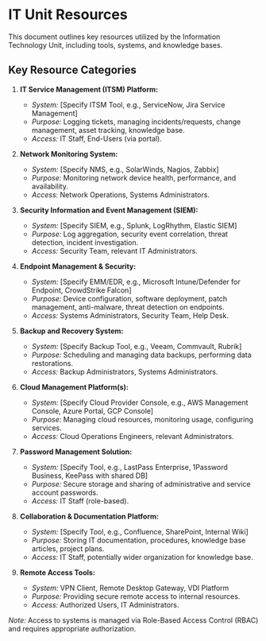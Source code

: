 # IT Unit Resources

This document outlines key resources utilized by the Information Technology Unit, including tools, systems, and knowledge bases.

## Key Resource Categories

1.  **IT Service Management (ITSM) Platform:**
    *   *System:* [Specify ITSM Tool, e.g., ServiceNow, Jira Service Management]
    *   *Purpose:* Logging tickets, managing incidents/requests, change management, asset tracking, knowledge base.
    *   *Access:* IT Staff, End-Users (via portal).

2.  **Network Monitoring System:**
    *   *System:* [Specify NMS, e.g., SolarWinds, Nagios, Zabbix]
    *   *Purpose:* Monitoring network device health, performance, and availability.
    *   *Access:* Network Operations, Systems Administrators.

3.  **Security Information and Event Management (SIEM):**
    *   *System:* [Specify SIEM, e.g., Splunk, LogRhythm, Elastic SIEM]
    *   *Purpose:* Log aggregation, security event correlation, threat detection, incident investigation.
    *   *Access:* Security Team, relevant IT Administrators.

4.  **Endpoint Management & Security:**
    *   *System:* [Specify EMM/EDR, e.g., Microsoft Intune/Defender for Endpoint, CrowdStrike Falcon]
    *   *Purpose:* Device configuration, software deployment, patch management, anti-malware, threat detection on endpoints.
    *   *Access:* Systems Administrators, Security Team, Help Desk.

5.  **Backup and Recovery System:**
    *   *System:* [Specify Backup Tool, e.g., Veeam, Commvault, Rubrik]
    *   *Purpose:* Scheduling and managing data backups, performing data restorations.
    *   *Access:* Backup Administrators, Systems Administrators.

6.  **Cloud Management Platform(s):**
    *   *System:* [Specify Cloud Provider Console, e.g., AWS Management Console, Azure Portal, GCP Console]
    *   *Purpose:* Managing cloud resources, monitoring usage, configuring services.
    *   *Access:* Cloud Operations Engineers, relevant Administrators.

7.  **Password Management Solution:**
    *   *System:* [Specify Tool, e.g., LastPass Enterprise, 1Password Business, KeePass with shared DB]
    *   *Purpose:* Secure storage and sharing of administrative and service account passwords.
    *   *Access:* IT Staff (role-based).

8.  **Collaboration & Documentation Platform:**
    *   *System:* [Specify Tool, e.g., Confluence, SharePoint, Internal Wiki]
    *   *Purpose:* Storing IT documentation, procedures, knowledge base articles, project plans.
    *   *Access:* IT Staff, potentially wider organization for knowledge base.

9.  **Remote Access Tools:**
    *   *System:* VPN Client, Remote Desktop Gateway, VDI Platform
    *   *Purpose:* Providing secure remote access to internal resources.
    *   *Access:* Authorized Users, IT Administrators.

*Note:* Access to systems is managed via Role-Based Access Control (RBAC) and requires appropriate authorization.
